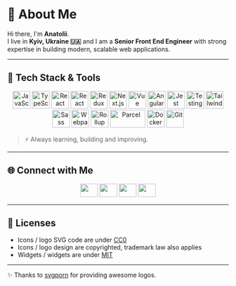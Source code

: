 # 👋 About Me

Hi there, I'm **Anatolii**.  
I live in **Kyiv, Ukraine 🇺🇦** and I am a **Senior Front End Engineer** with strong expertise in building modern, scalable web applications.

---

## 🚀 Tech Stack & Tools

<p align="center">
  <a href="https://developer.mozilla.org/en-US/docs/Web/JavaScript/"><img src="https://raw.githubusercontent.com/gilbarbara/logos/master/logos/javascript.svg" alt="JavaScript" width="40" height="40"/></a>
  <a href="https://www.typescriptlang.org/"><img src="https://raw.githubusercontent.com/gilbarbara/logos/master/logos/typescript-icon.svg" alt="TypeScript" width="40" height="40"/></a>
  <a href="https://reactjs.org/"><img src="https://raw.githubusercontent.com/gilbarbara/logos/master/logos/react.svg" alt="React" width="40" height="40"/></a>
  <a href="https://react-query.tanstack.com/"><img src="https://raw.githubusercontent.com/gilbarbara/logos/master/logos/react-query-icon.svg" alt="React Query" width="40" height="40"/></a>
  <a href="https://redux.js.org/"><img src="https://raw.githubusercontent.com/gilbarbara/logos/master/logos/redux.svg" alt="Redux" width="40" height="40"/></a>
  <a href="https://nextjs.org/"><img src="https://raw.githubusercontent.com/gilbarbara/logos/master/logos/nextjs-icon.svg" alt="Next.js" width="40" height="40"/></a>
  <a href="https://vuejs.org/"><img src="https://raw.githubusercontent.com/gilbarbara/logos/master/logos/vue.svg" alt="Vue" width="40" height="40"/></a>
  <a href="https://angular.io/"><img src="https://raw.githubusercontent.com/gilbarbara/logos/master/logos/angular-icon.svg" alt="Angular" width="40" height="40"/></a>
  <a href="https://jestjs.io/"><img src="https://raw.githubusercontent.com/gilbarbara/logos/master/logos/jest.svg" alt="Jest" width="40" height="40"/></a>
  <a href="https://testing-library.com/"><img src="https://raw.githubusercontent.com/gilbarbara/logos/master/logos/testing-library.svg" alt="Testing Library" width="40" height="40"/></a>
  <a href="https://tailwindcss.com/"><img src="https://raw.githubusercontent.com/gilbarbara/logos/master/logos/tailwindcss-icon.svg" alt="TailwindCSS" width="40" height="40"/></a>
  <a href="https://sass-lang.com/"><img src="https://raw.githubusercontent.com/gilbarbara/logos/master/logos/sass.svg" alt="Sass" width="40" height="40"/></a>
  <a href="https://webpack.js.org/"><img src="https://raw.githubusercontent.com/gilbarbara/logos/master/logos/webpack.svg" alt="Webpack" width="40" height="40"/></a>
  <a href="https://rollupjs.org/guide/en/"><img src="https://raw.githubusercontent.com/gilbarbara/logos/master/logos/rollupjs.svg" alt="Rollup" width="40" height="40"/></a>
  <a href="https://parceljs.org/"><img src="https://raw.githubusercontent.com/gilbarbara/logos/master/logos/parcel.svg" alt="Parcel" width="80" height="40"/></a>
  <a href="https://www.docker.com/"><img src="https://raw.githubusercontent.com/gilbarbara/logos/master/logos/docker-icon.svg" alt="Docker" width="40" height="40"/></a>
  <a href="https://git-scm.com/"><img src="https://raw.githubusercontent.com/gilbarbara/logos/master/logos/git-icon.svg" alt="Git" width="40" height="40"/></a>
</p>

> ⚡️ Always learning, building and improving.

---

## 🌐 Connect with Me

<p align="center">
  <a href="https://linkedin.com/in/parubets"><img src="https://raw.githubusercontent.com/rahuldkjain/github-profile-readme-generator/master/src/images/icons/Social/linked-in-alt.svg" height="30" width="40"/></a>
  <a href="https://twitter.com/an_parubets"><img src="https://raw.githubusercontent.com/rahuldkjain/github-profile-readme-generator/master/src/images/icons/Social/twitter.svg" height="30" width="40"/></a>
  <a href="https://stackoverflow.com/users/11066954"><img src="https://raw.githubusercontent.com/rahuldkjain/github-profile-readme-generator/master/src/images/icons/Social/stack-overflow.svg" height="30" width="40"/></a>
  <a href="https://instagram.com/an_parubets"><img src="https://raw.githubusercontent.com/rahuldkjain/github-profile-readme-generator/master/src/images/icons/Social/instagram.svg" height="30" width="40"/></a>
</p>

---

## 📜 Licenses

- Icons / logo SVG code are under [CC0](https://github.com/an-parubets/an-parubets/blob/master/CCO)  
- Icons / logo design are copyrighted, trademark law also applies  
- Widgets / widgets are under [MIT](https://github.com/an-parubets/an-parubets/blob/master/MIT)  

---

✨ Thanks to [svgporn](https://svgporn.com/) for providing awesome logos.
